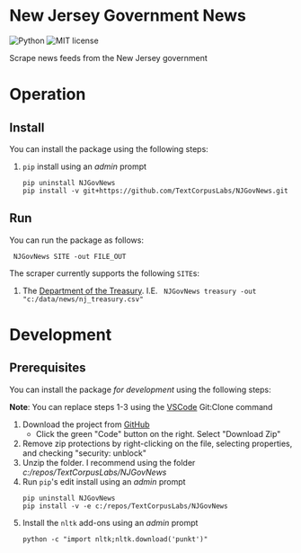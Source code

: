 # New Jersey Government News

![Python](https://img.shields.io/badge/python-3.x-blue.svg)
![MIT license](https://img.shields.io/badge/License-MIT-green.svg)

Scrape news feeds from the New Jersey government

# Operation

## Install

You can install the package using the following steps:

1. `pip` install using an _admin_ prompt
   ```{ps1}
   pip uninstall NJGovNews
   pip install -v git+https://github.com/TextCorpusLabs/NJGovNews.git
   ```

## Run

You can run the package as follows:

```{ps1}
 NJGovNews SITE -out FILE_OUT
```

The scraper currently supports the following `SITE`s:

1. The [Department of the Treasury](https://nj.gov/treasury).
   I.E. ` NJGovNews treasury -out "c:/data/news/nj_treasury.csv"`

# Development

## Prerequisites

You can install the package _for development_ using the following steps:

**Note**: You can replace steps 1-3 using the [VSCode](https://code.visualstudio.com/Download) Git:Clone command

1. Download the project from [GitHub](https://github.com/TextCorpusLabs/NJGovNews)
   * Click the green "Code" button on the right.
     Select "Download Zip"
2. Remove zip protections by right-clicking on the file, selecting properties, and checking "security: unblock"
3. Unzip the folder.
   I recommend using the folder _c:/repos/TextCorpusLabs/NJGovNews_
4. Run `pip`'s edit install using an _admin_ prompt
   ```{ps1}   
   pip uninstall NJGovNews
   pip install -v -e c:/repos/TextCorpusLabs/NJGovNews
   ```
5. Install the `nltk` add-ons using an _admin_ prompt
   ```{ps1}   
   python -c "import nltk;nltk.download('punkt')"
   ```
